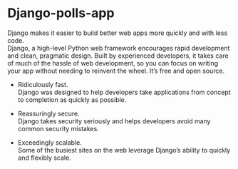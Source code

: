 # Django-polls-app

Django makes it easier to build better web apps more quickly and with less code.   
Django, a high-level Python web framework encourages rapid development and clean, pragmatic design. Built by experienced developers, it takes care of much of the hassle of web development, so you can focus on writing your app without needing to reinvent the wheel. It’s free and open source.   
   
- Ridiculously fast.   
Django was designed to help developers take applications from concept to completion as quickly as possible.   

- Reassuringly secure.   
Django takes security seriously and helps developers avoid many common security mistakes.   

- Exceedingly scalable.   
Some of the busiest sites on the web leverage Django’s ability to quickly and flexibly scale.   

